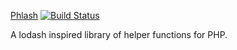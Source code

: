 [Phlash](./img/phlash_logo.png)
[![Build Status](https://travis-ci.org/jonpemby/phlash.svg?branch=master)](https://travis-ci.org/jonpemby/phlash)

A lodash inspired library of helper functions for PHP.
